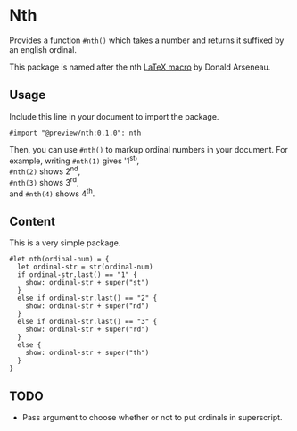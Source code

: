 # Nth

Provides a function `#nth()` which takes a number and returns it suffixed by an english ordinal.

This package is named after the nth [LaTeX macro](https://ctan.org/pkg/nth) by Donald Arseneau.

## Usage

Include this line in your document to import the package.

```typst
#import "@preview/nth:0.1.0": nth
```

Then, you can use `#nth()` to markup ordinal numbers in your document. For example, writing `#nth(1)` gives '1<sup>st</sup>',  
`#nth(2)` shows 2<sup>nd</sup>,  
`#nth(3)` shows 3<sup>rd</sup>,  
and `#nth(4)` shows 4<sup>th</sup>.

## Content

This is a very simple package.

```typst
#let nth(ordinal-num) = {
  let ordinal-str = str(ordinal-num)
  if ordinal-str.last() == "1" {
    show: ordinal-str + super("st")
  }
  else if ordinal-str.last() == "2" {
    show: ordinal-str + super("nd")
  }
  else if ordinal-str.last() == "3" {
    show: ordinal-str + super("rd")
  }
  else {
    show: ordinal-str + super("th")
  }
}
```

## TODO

* Pass argument to choose whether or not to put ordinals in superscript.
